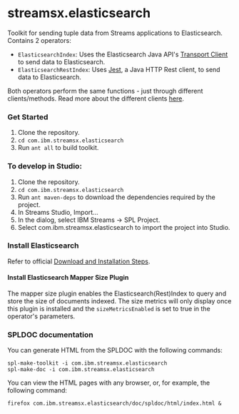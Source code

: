 # streamsx.elasticsearch

Toolkit for sending tuple data from Streams applications to Elasticsearch. Contains 2 operators:

- `ElasticsearchIndex`: Uses the Elasticsearch Java API's [Transport Client](https://www.elastic.co/guide/en/elasticsearch/client/java-api/current/transport-client.html) to send data to Elasticsearch.
- `ElasticsearchRestIndex`: Uses [Jest](https://github.com/searchbox-io/Jest), a Java HTTP Rest client, to send data to Elasticsearch.

Both operators perform the same functions - just through different clients/methods. Read more about the different clients [here](https://www.elastic.co/blog/found-interfacing-elasticsearch-picking-client).

### Get Started

1.  Clone the repository.
2.  `cd com.ibm.streamsx.elasticsearch`
3.  Run `ant all` to build toolkit.

### To develop in Studio:

1.  Clone the repository.
2.  `cd com.ibm.streamsx.elasticsearch`
3.  Run `ant maven-deps` to download the dependencies required by the project.
3.  In Streams Studio, Import...
5.  In the dialog, select IBM Streams -> SPL Project.
6.  Select com.ibm.streamsx.elasticsearch to import the project into Studio.

### Install Elasticsearch

Refer to official [Download and Installation Steps](https://www.elastic.co/downloads/elasticsearch).

#### Install Elasticsearch Mapper Size Plugin
The mapper size plugin enables the Elasticsearch(Rest)Index to query and store the size of documents indexed. The size metrics will only display once this plugin is installed and the `sizeMetricsEnabled` is set to true in the operator's parameters.

### SPLDOC documentation

You can generate HTML from the SPLDOC with the following commands:

```
spl-make-toolkit -i com.ibm.streamsx.elasticsearch
spl-make-doc -i com.ibm.streamsx.elasticsearch
```

You can view the HTML pages with any browser, or, for example, the following
command:

```
firefox com.ibm.streamsx.elasticsearch/doc/spldoc/html/index.html &
```
